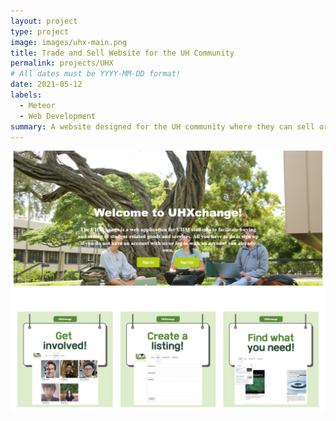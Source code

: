 ```yaml
---
layout: project
type: project
image: images/uhx-main.png
title: Trade and Sell Website for the UH Community
permalink: projects/UHX
# All dates must be YYYY-MM-DD format!
date: 2021-05-12
labels:
  - Meteor
  - Web Development
summary: A website designed for the UH community where they can sell or trade objects to other community members.
---
```


<img src="../images/uhx-cover.png">

